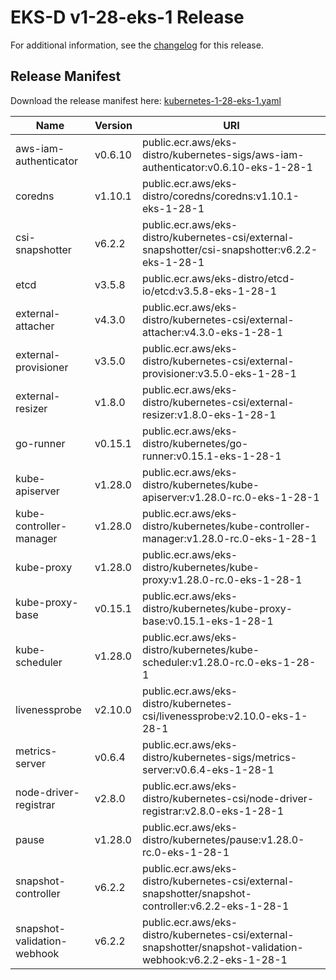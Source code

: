# EKS-D v1-28-eks-1 Release

For additional information, see the [changelog](CHANGELOG-v1-28-eks-1.md) for this release.

## Release Manifest

Download the release manifest here: [kubernetes-1-28-eks-1.yaml](https://distro.eks.amazonaws.com/kubernetes-1-28/kubernetes-1-28-eks-1.yaml)

| Name | Version | URI |
|------|---------|-----|
| aws-iam-authenticator | v0.6.10 | public.ecr.aws/eks-distro/kubernetes-sigs/aws-iam-authenticator:v0.6.10-eks-1-28-1 |
| coredns | v1.10.1 | public.ecr.aws/eks-distro/coredns/coredns:v1.10.1-eks-1-28-1 |
| csi-snapshotter | v6.2.2 | public.ecr.aws/eks-distro/kubernetes-csi/external-snapshotter/csi-snapshotter:v6.2.2-eks-1-28-1 |
| etcd | v3.5.8 | public.ecr.aws/eks-distro/etcd-io/etcd:v3.5.8-eks-1-28-1 |
| external-attacher | v4.3.0 | public.ecr.aws/eks-distro/kubernetes-csi/external-attacher:v4.3.0-eks-1-28-1 |
| external-provisioner | v3.5.0 | public.ecr.aws/eks-distro/kubernetes-csi/external-provisioner:v3.5.0-eks-1-28-1 |
| external-resizer | v1.8.0 | public.ecr.aws/eks-distro/kubernetes-csi/external-resizer:v1.8.0-eks-1-28-1 |
| go-runner | v0.15.1 | public.ecr.aws/eks-distro/kubernetes/go-runner:v0.15.1-eks-1-28-1 |
| kube-apiserver | v1.28.0 | public.ecr.aws/eks-distro/kubernetes/kube-apiserver:v1.28.0-rc.0-eks-1-28-1 |
| kube-controller-manager | v1.28.0 | public.ecr.aws/eks-distro/kubernetes/kube-controller-manager:v1.28.0-rc.0-eks-1-28-1 |
| kube-proxy | v1.28.0 | public.ecr.aws/eks-distro/kubernetes/kube-proxy:v1.28.0-rc.0-eks-1-28-1 |
| kube-proxy-base | v0.15.1 | public.ecr.aws/eks-distro/kubernetes/kube-proxy-base:v0.15.1-eks-1-28-1 |
| kube-scheduler | v1.28.0 | public.ecr.aws/eks-distro/kubernetes/kube-scheduler:v1.28.0-rc.0-eks-1-28-1 |
| livenessprobe | v2.10.0 | public.ecr.aws/eks-distro/kubernetes-csi/livenessprobe:v2.10.0-eks-1-28-1 |
| metrics-server | v0.6.4 | public.ecr.aws/eks-distro/kubernetes-sigs/metrics-server:v0.6.4-eks-1-28-1 |
| node-driver-registrar | v2.8.0 | public.ecr.aws/eks-distro/kubernetes-csi/node-driver-registrar:v2.8.0-eks-1-28-1 |
| pause | v1.28.0 | public.ecr.aws/eks-distro/kubernetes/pause:v1.28.0-rc.0-eks-1-28-1 |
| snapshot-controller | v6.2.2 | public.ecr.aws/eks-distro/kubernetes-csi/external-snapshotter/snapshot-controller:v6.2.2-eks-1-28-1 |
| snapshot-validation-webhook | v6.2.2 | public.ecr.aws/eks-distro/kubernetes-csi/external-snapshotter/snapshot-validation-webhook:v6.2.2-eks-1-28-1 |
